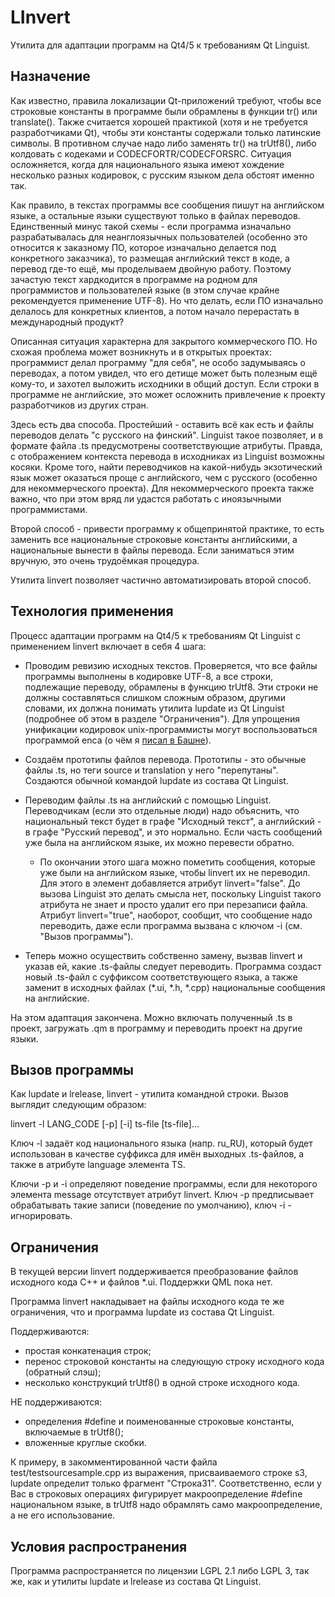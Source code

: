 # LInvert #

Утилита для адаптации программ на Qt4/5 к требованиям Qt Linguist.

## Назначение ##

Как известно, правила локализации Qt-приложений требуют, чтобы все строковые константы в программе
были обрамлены в функции tr() или translate(). Также считается хорошей практикой (хотя и не требуется
разработчиками Qt), чтобы эти константы содержали только латинские символы. В противном случае
надо либо заменять tr() на trUtf8(), либо колдовать с кодеками и CODECFORTR/CODECFORSRC. Ситуация
осложняется, когда для национального языка имеют хождение несколько разных кодировок, с русским
языком дела обстоят именно так.

Как правило, в текстах программы все сообщения пишут на английском языке, а остальные языки
существуют только в файлах переводов. Единственный минус такой схемы - если программа изначально
разрабатывалась для неанглоязычных пользователей (особенно это относится к заказному ПО, которое
изначально делается под конкретного заказчика), то размещая английский текст в коде, а перевод
где-то ещё, мы проделываем двойную работу. Поэтому зачастую текст хардкодится в программе
на родном для программистов и пользователей языке (в этом случае крайне рекомендуется
применение UTF-8). Но что делать, если ПО изначально делалось для конкретных клиентов, а потом начало перерастать
в международный продукт?

Описанная ситуация характерна для закрытого коммерческого ПО. Но схожая проблема может возникнуть
и в открытых проектах: программист делал программу "для себя", не особо задумываясь о переводах,
а потом увидел, что его детище может быть полезным ещё кому-то, и захотел выложить исходники
в общий доступ. Если строки в программе не английские, это может осложнить привлечение к проекту
разработчиков из других стран.

Здесь есть два способа. Простейший - оставить всё как есть и файлы
переводов делать "с русского на финский". Linguist такое позволяет, и в формате файла .ts
предусмотрены соответствующие атрибуты. Правда, с отображением контекста перевода в исходниках
из Linguist возможны косяки. Кроме того, найти переводчиков на какой-нибудь
экзотический язык может оказаться проще с английского, чем с русского (особенно для
некоммерческого проекта). Для некоммерческого проекта также важно, что при этом вряд ли
удастся работать с иноязычными программистами.

Второй способ - привести программу к общепринятой практике, то есть заменить все национальные
строковые константы английскими, а национальные вынести в файлы перевода. Если заниматься
этим вручную, это очень трудоёмкая процедура.

Утилита linvert позволяет частично автоматизировать второй способ.

## Технология применения ##

Процесс адаптации программ на Qt4/5 к требованиям Qt Linguist с применением linvert
включает в себя 4 шага:

  * Проводим ревизию исходных текстов. Проверяется, что все файлы программы выполнены в кодировке
UTF-8, а все строки, подлежащие переводу, обрамлены в функцию trUtf8. Эти строки не должны
составляться слишком сложным образом, другими словами, их должна понимать утилита lupdate
из Qt Linguist (подробнее об этом в разделе "Ограничения"). Для упрощения унификации кодировок
unix-программисты могут воспользоваться программой enca (о чём я [писал в Башне](http://www.zvyozdochkin.ru/bashnya/)).

  * Создаём прототипы файлов перевода. Прототипы - это обычные файлы .ts, но
теги source и translation у него "перепутаны". Создаются обычной командой lupdate из состава
Qt Linguist.

  * Переводим файлы .ts на английский с помощью Linguist. Переводчикам (если это отдельные люди)
надо объяснить, что национальный текст будет в графе "Исходный текст", а английский - в графе
"Русский перевод", и это нормально. Если часть сообщений уже была на английском языке, их можно
перевести обратно.

    * По окончании этого шага можно пометить сообщения, которые уже были на английском языке,
чтобы linvert их не переводил. Для этого в элемент <message> добавляется атрибут linvert="false".
До вызова Linguist это делать смысла нет, поскольку Linguist такого атрибута не знает и
просто удалит его при перезаписи файла. Атрибут linvert="true", наоборот, сообщит, что
сообщение надо переводить, даже если программа вызвана с ключом -i (см. "Вызов программы").

  * Теперь можно осуществить собственно замену, вызвав linvert и указав ей, какие .ts-файлы
следует переводить. Программа создаст новый .ts-файл с суффиксом соответствующего языка, а также заменит в исходных файлах (*.ui, *.h, *.cpp) национальные сообщения на английские.

На этом адаптация закончена. Можно включать полученный .ts в проект, загружать .qm в программу
и переводить проект на другие языки.

## Вызов программы ##

Как lupdate и lrelease, linvert -  утилита командной строки. Вызов выглядит следующим образом:

linvert -l LANG_CODE [-p] [-i] ts-file [ts-file]...

Ключ -l задаёт код национального языка (напр. ru_RU), который будет использован в качестве суффикса для имён
выходных .ts-файлов, а также в атрибуте language элемента TS.

Ключи -p и -i определяют поведение программы, если для некоторого элемента message отсутствует
атрибут linvert. Ключ -p предписывает обрабатывать такие записи (поведение по умолчанию), ключ
-i - игнорировать.

## Ограничения ##

В текущей версии linvert поддерживается преобразование файлов исходного кода C++ и файлов *.ui.
Поддержки QML пока нет.

Программа linvert накладывает на файлы исходного кода те же ограничения, что и программа lupdate
из состава Qt Linguist.

Поддерживаются:
  * простая конкатенация строк;
  * перенос строковой константы на следующую строку исходного кода (обратный слэш);
  * несколько конструкций trUtf8() в одной строке исходного кода.
  
НЕ поддерживаются:
  * определения #define и поименованные строковые константы, включаемые в trUtf8();
  * вложенные круглые скобки.

К примеру, в закомментированной части файла test/testsourcesample.cpp из выражения,
присваиваемого строке s3, lupdate определит только фрагмент "Строка31". Соответственно,
если у Вас в строковых операциях фигурирует макроопределение #define национальном языке,
в trUtf8 надо обрамлять само макроопределение, а не его использование.

## Условия распространения ##

Программа распространяется по лицензии LGPL 2.1 либо LGPL 3, так же, как и утилиты
lupdate и lrelease из состава Qt Linguist.
